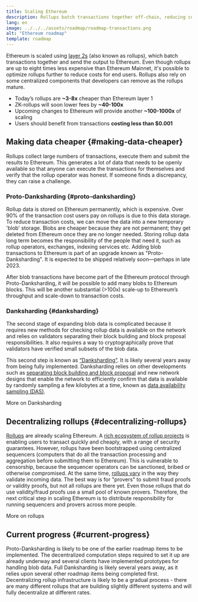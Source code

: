 ```yaml
---
title: Scaling Ethereum
description: Rollups batch transactions together off-chain, reducing costs for the user. However, the way rollups currently use data is currently too expensive, limiting how cheap transactions can be. Proto-Danksharding fixes this.
lang: en
image: ../../../assets/roadmap/roadmap-transactions.png
alt: "Ethereum roadmap"
template: roadmap
---
```


Ethereum is scaled using [layer 2s](/layer-2/#rollups) (also known as rollups), which batch transactions together and send the output to Ethereum. Even though rollups are up to eight times less expensive than Ethereum Mainnet, it's possible to optimize rollups further to reduce costs for end users. Rollups also rely on some centralized components that developers can remove as the rollups mature.

<InfoBanner mb={8} title="Transaction costs">
  <ul style="margin-bottom: 0">
    <li>Today’s rollups are <strong>~3-8x</strong> cheaper than Ethereum layer 1</li>
    <li>ZK-rollups will soon lower fees by <strong>~40-100x</strong></li>
    <li>Upcoming changes to Ethereum will provide another <strong>~100-1000x</strong> of scaling</li>
    <li style="margin-bottom: 0">Users should benefit from transactions <strong>costing less than $0.001</strong></li>
  </ul>
</InfoBanner>

## Making data cheaper {#making-data-cheaper}

Rollups collect large numbers of transactions, execute them and submit the results to Ethereum. This generates a lot of data that needs to be openly available so that anyone can execute the transactions for themselves and verify that the rollup operator was honest. If someone finds a discrepancy, they can raise a challenge.

### Proto-Danksharding {#proto-danksharding}

Rollup data is stored on Ethereum permanently, which is expensive. Over 90% of the transaction cost users pay on rollups is due to this data storage. To reduce transaction costs, we can move the data into a new temporary 'blob' storage. Blobs are cheaper because they are not permanent; they get deleted from Ethereum once they are no longer needed. Storing rollup data long term becomes the responsibility of the people that need it, such as rollup operators, exchanges, indexing services etc. Adding blob transactions to Ethereum is part of an upgrade known as "Proto-Danksharding". It is expected to be shipped relatively soon—perhaps in late 2023.

After blob transactions have become part of the Ethereum protocol through Proto-Danksharding, it will be possible to add many blobs to Ethereum blocks. This will be another substantial (>100x) scale-up to Ethereum’s throughput and scale-down to transaction costs.

### Danksharding {#danksharding}

The second stage of expanding blob data is complicated because it requires new methods for checking rollup data is available on the network and relies on validators separating their block building and block proposal responsibilities. It also requires a way to cryptographically prove that validators have verified small subsets of the blob data.

This second step is known as [“Danksharding”](/roadmap/danksharding/). It is likely several years away from being fully implemented. Danksharding relies on other developments such as [separating block building and block proposal](/roadmap/pbs) and new network designs that enable the network to efficiently confirm that data is available by randomly sampling a few kilobytes at a time, known as [data availability sampling (DAS)](/developers/docs/data-availability).

<ButtonLink variant="outline-color" to="/roadmap/danksharding/">More on Danksharding</ButtonLink>

## Decentralizing rollups {#decentralizing-rollups}

[Rollups](/layer-2) are already scaling Ethereum. A [rich ecosystem of rollup projects](https://l2beat.com/scaling/tvl) is enabling users to transact quickly and cheaply, with a range of security guarantees. However, rollups have been bootstrapped using centralized sequencers (computers that do all the transaction processing and aggregation before submitting them to Ethereum). This is vulnerable to censorship, because the sequencer operators can be sanctioned, bribed or otherwise compromised. At the same time, [rollups vary](https://l2beat.com) in the way they validate incoming data. The best way is for "provers" to submit fraud proofs or validity proofs, but not all rollups are there yet. Even those rollups that do use validity/fraud proofs use a small pool of known provers. Therefore, the next critical step in scaling Ethereum is to distribute responsibility for running sequencers and provers across more people.

<ButtonLink variant="outline-color" to="/developers/docs/scaling/">More on rollups</ButtonLink>

## Current progress {#current-progress}

Proto-Danksharding is likely to be one of the earlier roadmap items to be implemented. The decentralized computation steps required to set it up are already underway and several clients have implemented prototypes for handling blob data. Full Danksharding is likely several years away, as it relies upon several other roadmap items being completed first. Decentralizing rollup infrastructure is likely to be a gradual process - there are many different rollups that are building slightly different systems and will fully decentralize at different rates.

<QuizWidget quizKey="scaling" />
